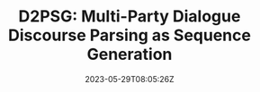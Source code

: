 ---
title: "D2PSG: Multi-Party Dialogue Discourse Parsing as Sequence Generation"
authors:
- Ante Wang
- Linfeng Song
- Lifeng Jin
- Junfeng Yao
- Haitao Mi
- Chen Lin
- Jinsong Su
- Dong Yu
author_notes:
- 
- 
- 
- 
- 
- 
- "通讯作者"
- 
date: "2023-05-29T08:05:26Z"
publishDate: "2025-05-29T08:05:26Z"
publication_types: [direction4]
publication: "**IEEE/ACM Transactions on Audio, Speech and Language Processing.** (CCF-B类)"
---